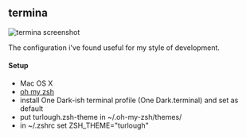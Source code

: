 ## termina

![termina screenshot](http://i.imgur.com/GMcRHAb.png)

The configuration i've found useful for my style of development.

#### Setup
- Mac OS X
- [oh my zsh](https://github.com/robbyrussell/oh-my-zsh)
- install One Dark-ish terminal profile (One Dark.terminal) and set as default
- put turlough.zsh-theme in ~/.oh-my-zsh/themes/
- in ~/.zshrc set ZSH_THEME="turlough"
